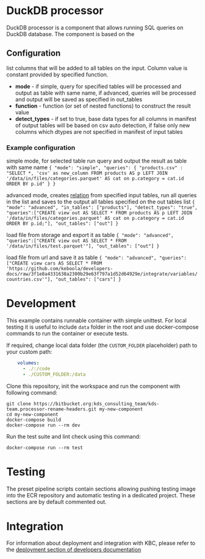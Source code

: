 # DuckDB processor

DuckDB processor is a component that allows running SQL queries on DuckDB database. The component is based on the

## Configuration

list columns that will be added to all tables on the input. Column value is constant provided by specified function.

- **mode** - if simple, query for specified tables will be processed and output as table with same name, if advanced, queries will be processed and output will be saved as specified in out_tables 
- **function** - function (or set of nested functions) to construct the result value
- **detect_types** - if set to true, base data types for all columns in manifest of output tables will be based on csv auto detection, if false only new columns which dtypes are not specified in manifest of input tables

### Example configuration

simple mode, for selected table run query and output the result as table with same name
`{
    "mode": "simple",
    "queries":
      {
        "products.csv" : "SELECT *, 'csv' as new_column FROM products AS p LEFT JOIN '/data/in/files/categories.parquet' AS cat on p.category = cat.id ORDER BY p.id"
      }
}`

advanced mode, creates [relation](https://duckdb.org/docs/api/python/relational_api) from specified input tables, run all queries in the list and saves to the output all tables specified on the out tables list
`{
                "mode": "advanced",
                "in_tables": ["products"],
                "detect_types": "true",
                "queries":["CREATE view out AS SELECT * FROM products AS p LEFT JOIN '/data/in/files/categories.parquet' AS cat on p.category = cat.id ORDER BY p.id;"],
                "out_tables": ["out"]
}`

load file from storage and export it as table
`{
    "mode": "advanced",
    "queries":["CREATE view out AS SELECT * FROM '/data/in/files/test.parquet'"],
    "out_tables": ["out"]
}`

load file from url and save it as table
`{
    "mode": "advanced",
    "queries":["CREATE view cars AS SELECT * FROM 'https://github.com/keboola/developers-docs/raw/3f1e8a4331638a2300b29e63f797a1d52d64929e/integrate/variables/countries.csv'"],
    "out_tables": ["cars"]
}`


# Development

This example contains runnable container with simple unittest. For local testing it is useful to include `data` folder
in the root and use docker-compose commands to run the container or execute tests.

If required, change local data folder (the `CUSTOM_FOLDER` placeholder) path to your custom path:

```yaml
    volumes:
      - ./:/code
      - ./CUSTOM_FOLDER:/data
```

Clone this repository, init the workspace and run the component with following command:

```
git clone https://bitbucket.org:kds_consulting_team/kds-team.processor-rename-headers.git my-new-component
cd my-new-component
docker-compose build
docker-compose run --rm dev
```

Run the test suite and lint check using this command:

```
docker-compose run --rm test
```

# Testing

The preset pipeline scripts contain sections allowing pushing testing image into the ECR repository and automatic
testing in a dedicated project. These sections are by default commented out.

# Integration

For information about deployment and integration with KBC, please refer to
the [deployment section of developers documentation](https://developers.keboola.com/extend/component/deployment/) 